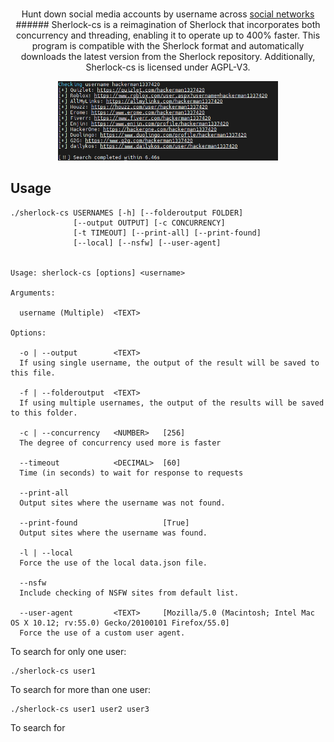 <p align=center>
    <br>
    <span>Hunt down social media accounts by username across <a href="https://github.com/sherlock-project/sherlock/blob/master/sites.md">social networks</a></span>
    ###### Sherlock-cs is a reimagination of Sherlock that incorporates both concurrency and threading, enabling it to operate up to 400% faster. This program is compatible with the Sherlock format and automatically downloads the latest version from the Sherlock repository. Additionally, Sherlock-cs is licensed under AGPL-V3.
    <br>
</p>

<p align="center">
    <img width="70%" height="70%" src="https://github.com/weiajr/Sherlock-cs/blob/master/images/speed.png"/>
</p>


## Usage
```console
./sherlock-cs USERNAMES [-h] [--folderoutput FOLDER]
              [--output OUTPUT] [-c CONCURRENCY]
              [-t TIMEOUT] [--print-all] [--print-found]
              [--local] [--nsfw] [--user-agent]


Usage: sherlock-cs [options] <username>

Arguments:

  username (Multiple)  <TEXT>

Options:

  -o | --output        <TEXT>
  If using single username, the output of the result will be saved to this file.

  -f | --folderoutput  <TEXT>
  If using multiple usernames, the output of the results will be saved to this folder.

  -c | --concurrency   <NUMBER>   [256]
  The degree of concurrency used more is faster

  --timeout            <DECIMAL>  [60]
  Time (in seconds) to wait for response to requests

  --print-all
  Output sites where the username was not found.

  --print-found                   [True]
  Output sites where the username was found.

  -l | --local
  Force the use of the local data.json file.

  --nsfw
  Include checking of NSFW sites from default list.

  --user-agent         <TEXT>     [Mozilla/5.0 (Macintosh; Intel Mac OS X 10.12; rv:55.0) Gecko/20100101 Firefox/55.0]
  Force the use of a custom user agent.
```

To search for only one user:
```
./sherlock-cs user1
```


To search for more than one user:
```
./sherlock-cs user1 user2 user3
```

To search for 